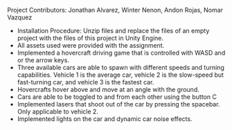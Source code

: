 Project Contributors: Jonathan Alvarez, Winter Nenon, Andon Rojas, Nomar Vazquez
- Installation Procedure: Unzip files and replace the files of an empty project with the files of this project in Unity Engine.
- All assets used were provided with the assignment. 
- Implemented a hovercraft driving game that is controlled with WASD and or the arrow keys. 
- Three available cars are able to spawn with different speeds and turning capabilities. Vehicle 1 is the average car, vehicle 2 is the slow-speed but fast-turning car, and vehicle 3 is the fastest car. 
- Hovercrafts hover above and move at an angle with the ground.
- Cars are able to be toggled to and from each other using the button C
- Implemented lasers that shoot out of the car by pressing the spacebar. Only applicable to vehicle 2. 
- Implemented lights on the car and dynamic car noise effects.
